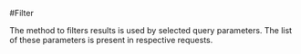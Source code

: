 #Filter

The method to filters results is used by selected query parameters. The list of these parameters is present in respective requests.